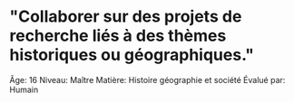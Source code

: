 # "Collaborer sur des projets de recherche liés à des thèmes historiques ou géographiques."

Âge: 16
Niveau: Maître
Matière: Histoire géographie et société
Évalué par: Humain